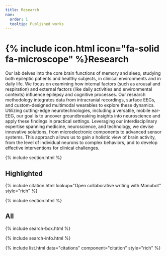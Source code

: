 ```yaml
---
title: Research
nav:
  order: 1
  tooltip: Published works
---
```


# {% include icon.html icon="fa-solid fa-microscope" %}Research

Our lab delves into the core brain functions of memory and sleep, studying both epileptic patients and healthy subjects, in clinical environments and in daily life. We focus on examining how internal factors (such as arousal and respiration) and external factors (like daily activities and environmental contexts) influence epilepsy and cognitive processes. Our research methodology integrates data from intracranial recordings, surface EEGs, and custom-designed multimodal wearables to explore these dynamics. Utilizing cutting-edge neurotechnologies, including a versatile, mobile ear-EEG, our goal is to uncover groundbreaking insights into neuroscience and apply these findings in practical settings. Leveraging our interdisciplinary expertise spanning medicine, neuroscience, and technology, we devise innovative solutions, from microelectronic components to advanced sensor systems. This approach allows us to gain a holistic view of brain activity, from the level of individual neurons to complex behaviors, and to develop effective interventions for clinical challenges.

{% include section.html %}

## Highlighted

{% include citation.html lookup="Open collaborative writing with Manubot" style="rich" %}

{% include section.html %}

## All

{% include search-box.html %}

{% include search-info.html %}

{% include list.html data="citations" component="citation" style="rich" %}
